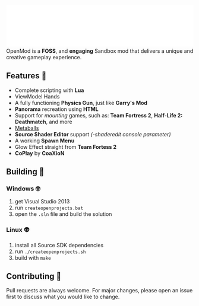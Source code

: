 ![Logo](.github-assets/logo.png?raw=true)
OpenMod is a **FOSS**, and **engaging** Sandbox mod that delivers a unique and creative gameplay experience.

## Features 🧰
- Complete scripting with **Lua**
- ViewModel Hands
- A fully functioning **Physics Gun**, just like **Garry's Mod**
- **Panorama** recreation using **HTML**
- Support for *mounting* games, such as: **Team Fortress 2**, **Half-Life 2: Deathmatch**, and more
- [Metaballs](https://github.com/celisej567/source-engine-metaballs)
- **Source Shader Editor** support *(-shaderedit console parameter)*
- A working **Spawn Menu**
- Glow Effect straight from **Team Fortess 2**
- **CoPlay** by **CoaXioN**

## Building 🔨

### Windows 🤓
1. get Visual Studio 2013
2. run `createopenprojects.bat`
3. open the `.sln` file and build the solution

### Linux 👽
1. install all Source SDK dependencies
2. run `./createopenprojects.sh`
3. build with `make`

## Contributing 🧑

Pull requests are always welcome. For major changes, please open an issue first to discuss what you would like to change.
